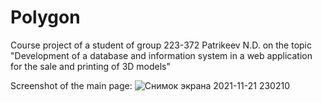 # Polygon
Course project of a student of group 223-372 Patrikeev N.D. on the topic "Development of a database and information system in a web application for the sale and printing of 3D models"

Screenshot of the main page:
![Снимок экрана 2021-11-21 230210](https://github.com/Armorin38/Polygon/assets/79827586/2fa0e297-8927-44a1-8733-17ec9070a14b)
